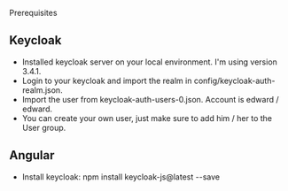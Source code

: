Prerequisites

Keycloak
--
 - Installed keycloak server on your local environment. I'm using version 3.4.1.
 - Login to your keycloak and import the realm in config/keycloak-auth-realm.json.
 - Import the user from keycloak-auth-users-0.json. Account is edward / edward.
 - You can create your own user, just make sure to add him / her to the User group.
 
Angular
--
 - Install keycloak: npm install keycloak-js@latest --save 